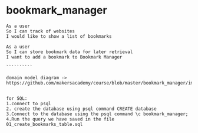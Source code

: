 # bookmark_manager

```````````
As a user
So I can track of websites
I would like to show a list of bookmarks

As a user
So I can store bookmark data for later retrieval
I want to add a bookmark to Bookmark Manager

``````````

domain model diagram -> https://github.com/makersacademy/course/blob/master/bookmark_manager/images/bookmark_manager_1.png


for SQL:
1.connect to psql
2. create the database using psql command CREATE database
3.Connect to the database using the psql command \c bookmark_manager;
4.Run the query we have saved in the file 01_create_bookmarks_table.sql
